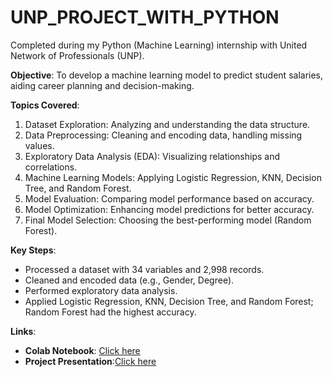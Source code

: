 # UNP_PROJECT_WITH_PYTHON
Completed during my Python (Machine Learning) internship with United Network of Professionals (UNP).

**Objective**: To develop a machine learning model to predict student salaries, aiding career planning and decision-making.

**Topics Covered**:  
1. Dataset Exploration: Analyzing and understanding the data structure.  
2. Data Preprocessing: Cleaning and encoding data, handling missing values.  
3. Exploratory Data Analysis (EDA): Visualizing relationships and correlations.  
4. Machine Learning Models: Applying Logistic Regression, KNN, Decision Tree, and Random Forest.  
5. Model Evaluation: Comparing model performance based on accuracy.  
6. Model Optimization: Enhancing model predictions for better accuracy.  
7. Final Model Selection: Choosing the best-performing model (Random Forest).

**Key Steps**:  
- Processed a dataset with 34 variables and 2,998 records.  
- Cleaned and encoded data (e.g., Gender, Degree).  
- Performed exploratory data analysis.  
- Applied Logistic Regression, KNN, Decision Tree, and Random Forest; Random Forest had the highest accuracy.

**Links**:  
- **Colab Notebook**: [Click here](https://colab.research.google.com/drive/1yTmsOyFsZbus9i6xFbrsW86QCzLWBA5w?usp=sharing)  
- **Project Presentation**:[Click here](file:///C:/Users/DELL/AppData/Local/Microsoft/Windows/INetCache/IE/V3ETL94N/SS_BY_GRP6[1].pdf)
